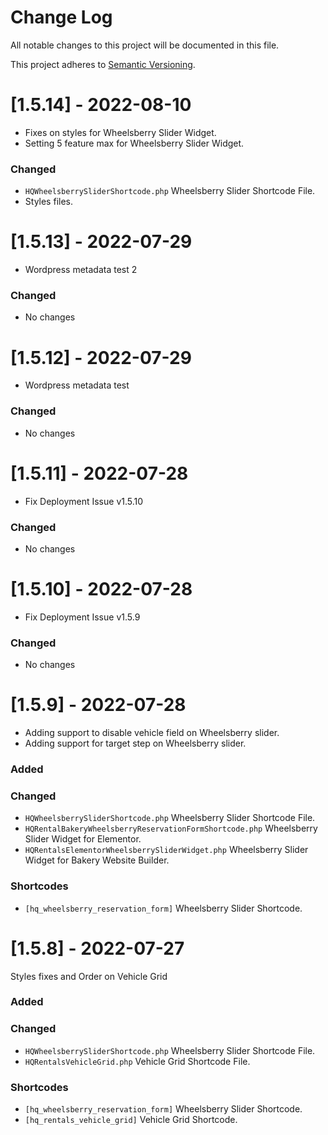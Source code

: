 
# Change Log
All notable changes to this project will be documented in this file.

This project adheres to [Semantic Versioning](http://semver.org/).

# [1.5.14] - 2022-08-10

- Fixes on styles for Wheelsberry Slider Widget.
- Setting 5 feature max for Wheelsberry Slider Widget.

### Changed

- ```HQWheelsberrySliderShortcode.php``` Wheelsberry Slider Shortcode File.
- Styles files.

# [1.5.13] - 2022-07-29

- Wordpress metadata test 2

### Changed

- No changes

# [1.5.12] - 2022-07-29

- Wordpress metadata test

### Changed

- No changes

# [1.5.11] - 2022-07-28

- Fix Deployment Issue v1.5.10

### Changed

- No changes

# [1.5.10] - 2022-07-28

- Fix Deployment Issue v1.5.9

### Changed

- No changes

# [1.5.9] - 2022-07-28

- Adding support to disable vehicle field on Wheelsberry slider.
- Adding support for target step on Wheelsberry slider.

### Added

### Changed
- ```HQWheelsberrySliderShortcode.php``` Wheelsberry Slider Shortcode File.
- ```HQRentalBakeryWheelsberryReservationFormShortcode.php``` Wheelsberry Slider Widget for Elementor.
- ```HQRentalsElementorWheelsberrySliderWidget.php``` Wheelsberry Slider Widget for Bakery Website Builder.
### Shortcodes
- ```[hq_wheelsberry_reservation_form]``` Wheelsberry Slider Shortcode.

# [1.5.8] - 2022-07-27

Styles fixes and Order on Vehicle Grid

### Added

### Changed
- ```HQWheelsberrySliderShortcode.php``` Wheelsberry Slider Shortcode File.
- ```HQRentalsVehicleGrid.php``` Vehicle Grid Shortcode File.
### Shortcodes
- ```[hq_wheelsberry_reservation_form]``` Wheelsberry Slider Shortcode.
- ```[hq_rentals_vehicle_grid]``` Vehicle Grid Shortcode.